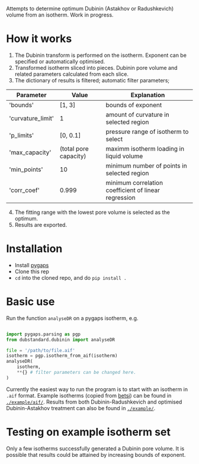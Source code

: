 Attempts to determine optimum Dubinin (Astakhov or Radushkevich) volume from an isotherm. Work in progress.

# How it works

1. The Dubinin transform is performed on the isotherm. Exponent can be specified or automatically optimised. 
2. Transformed isotherm sliced into pieces. Dubinin pore volume and related parameters calculated from each slice.
3. The dictionary of results is filtered; automatic filter parameters;

| Parameter  | Value         | Explanation	|
| ---------------- | ---------------- | ------------ |
| 'bounds'   | [1, 3]                | bounds of exponent	|
| 'curvature_limit'  | 1             | amount of curvature in selected region 	|
| 'p_limits'         | [0, 0.1]              | pressure range of isotherm to select 	|
| 'max_capacity'     | (total pore capacity)         | maximm isotherm loading in liquid volume |
| 'min_points'      | 10            | minimum number of points in selected region 	|	
| 'corr_coef'        | 0.999         | minimum correlation coefficient of linear regression |


4. The fitting range with the lowest pore volume is selected as the optimum.
5. Results are exported.
# Installation

- Install [pygaps](https://github.com/pauliacomi/pyGAPS/)
- Clone this rep
- `cd` into the cloned repo, and do `pip install .`

# Basic use

Run the function `analyseDR` on a pygaps isotherm, e.g.

```py

import pygaps.parsing as pgp
from dubstandard.dubinin import analyseDR

file = '/path/to/file.aif'
isotherm = pgp.isotherm_from_aif(isotherm)
analyseDR(
	isotherm,
	**{} # filter parameters can be changed here.
)

```

Currently the easiest way to run the program is to start with an isotherm in `.aif` format. Example isotherms (copied from [betsi](https://github.com/nakulrampal/betsi-gui)) can be found in [`./example/aif/`](./example/aif/). Results from both Dubinin-Radushkevich and optimised Dubinin-Astakhov treatment can also be found in [`./example/`](./example/). 


# Testing on example isotherm set

Only a few isotherms successfully generated a Dubinin pore volume. It is possible that results could be attained by increasing bounds of exponent.
